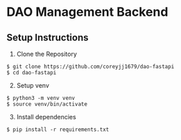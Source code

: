 # DAO Management Backend

## Setup Instructions

1. Clone the Repository

```
$ git clone https://github.com/coreyjj1679/dao-fastapi
$ cd dao-fastapi
```

2. Setup venv

```
$ python3 -m venv venv
$ source venv/bin/activate
```

3. Install dependencies

```
$ pip install -r requirements.txt
```
